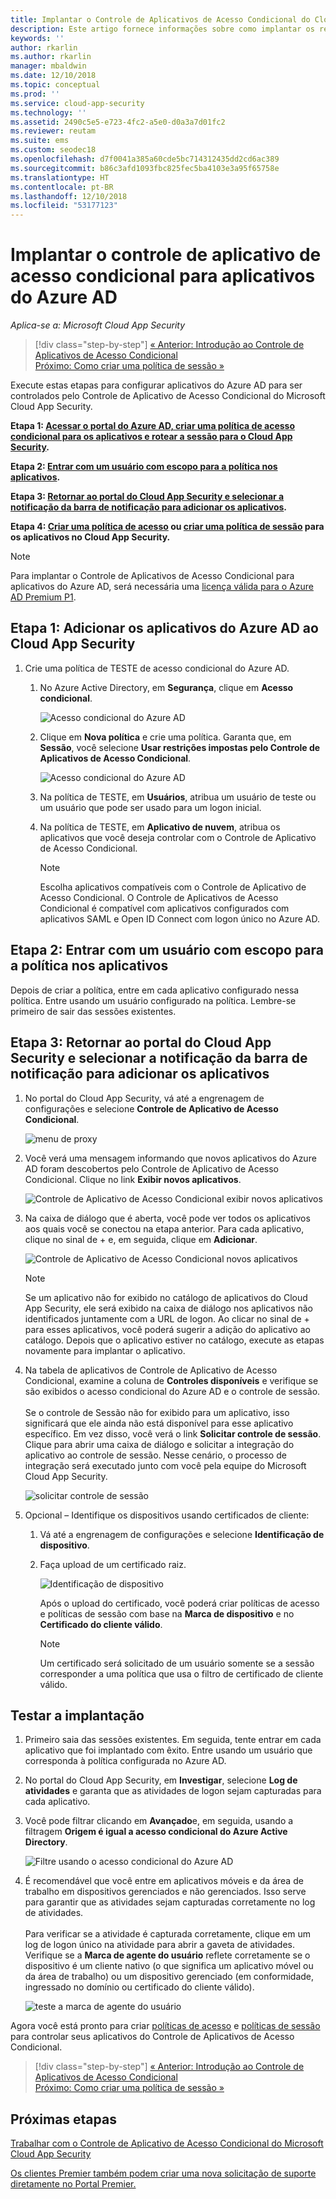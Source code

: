 ```yaml
---
title: Implantar o Controle de Aplicativos de Acesso Condicional do Cloud App Security em aplicativos do Azure AD
description: Este artigo fornece informações sobre como implantar os recursos de proxy reverso do Controle de Aplicativos de Acesso Condicional do Microsoft Cloud App Security para aplicativos do Azure AD.
keywords: ''
author: rkarlin
ms.author: rkarlin
manager: mbaldwin
ms.date: 12/10/2018
ms.topic: conceptual
ms.prod: ''
ms.service: cloud-app-security
ms.technology: ''
ms.assetid: 2490c5e5-e723-4fc2-a5e0-d0a3a7d01fc2
ms.reviewer: reutam
ms.suite: ems
ms.custom: seodec18
ms.openlocfilehash: d7f0041a385a60cde5bc714312435dd2cd6ac389
ms.sourcegitcommit: b86c3afd1093fbc825fec5ba4103e3a95f65758e
ms.translationtype: HT
ms.contentlocale: pt-BR
ms.lasthandoff: 12/10/2018
ms.locfileid: "53177123"
---
```

# <a name="deploy-conditional-access-app-control-for-azure-ad-apps"></a>Implantar o controle de aplicativo de acesso condicional para aplicativos do Azure AD

*Aplica-se a: Microsoft Cloud App Security*

>[!div class="step-by-step"]
[« Anterior: Introdução ao Controle de Aplicativos de Acesso Condicional](proxy-intro-aad.md)<br>
[Próximo: Como criar uma política de sessão »](session-policy-aad.md)


Execute estas etapas para configurar aplicativos do Azure AD para ser controlados pelo Controle de Aplicativo de Acesso Condicional do Microsoft Cloud App Security.

**Etapa 1: [Acessar o portal do Azure AD, criar uma política de acesso condicional para os aplicativos e rotear a sessão para o Cloud App Security](#add-azure-ad).**

**Etapa 2: [Entrar com um usuário com escopo para a política nos aplicativos](#sign-in-scoped).**

**Etapa 3: [Retornar ao portal do Cloud App Security e selecionar a notificação da barra de notificação para adicionar os aplicativos](#banner-notification).**

**Etapa 4: [Criar uma política de acesso](access-policy-aad.md) ou [criar uma política de sessão](session-policy-aad.md) para os aplicativos no Cloud App Security.**


> [!NOTE]
> Para implantar o Controle de Aplicativos de Acesso Condicional para aplicativos do Azure AD, será necessária uma [licença válida para o Azure AD Premium P1](https://docs.microsoft.com/azure/active-directory/license-users-groups).

## Etapa 1: Adicionar os aplicativos do Azure AD ao Cloud App Security <a name="add-azure-ad"></a>  

1. Crie uma política de TESTE de acesso condicional do Azure AD.

   1. No Azure Active Directory, em **Segurança**, clique em **Acesso condicional**.

      ![Acesso condicional do Azure AD](./media/aad-conditional-access.png)

   2. Clique em **Nova política** e crie uma política. Garanta que, em **Sessão**, você selecione **Usar restrições impostas pelo Controle de Aplicativos de Acesso Condicional**.

      ![Acesso condicional do Azure AD](./media/proxy-deploy-restrictions-aad.png)

   3. Na política de TESTE, em **Usuários**, atribua um usuário de teste ou um usuário que pode ser usado para um logon inicial.
    
   4. Na política de TESTE, em **Aplicativo de nuvem**, atribua os aplicativos que você deseja controlar com o Controle de Aplicativo de Acesso Condicional. 

      > [!NOTE]
      >Escolha aplicativos compatíveis com o Controle de Aplicativo de Acesso Condicional. O Controle de Aplicativos de Acesso Condicional é compatível com aplicativos configurados com aplicativos SAML e Open ID Connect com logon único no Azure AD. 

## Etapa 2: Entrar com um usuário com escopo para a política nos aplicativos <a name="sign-in-scoped"></a>

Depois de criar a política, entre em cada aplicativo configurado nessa política. Entre usando um usuário configurado na política. Lembre-se primeiro de sair das sessões existentes.

## Etapa 3: Retornar ao portal do Cloud App Security e selecionar a notificação da barra de notificação para adicionar os aplicativos <a name="banner-notification"></a>

1. No portal do Cloud App Security, vá até a engrenagem de configurações e selecione **Controle de Aplicativo de Acesso Condicional**. 
    
     ![menu de proxy](./media/proxy-menu.png)

2. Você verá uma mensagem informando que novos aplicativos do Azure AD foram descobertos pelo Controle de Aplicativo de Acesso Condicional. Clique no link **Exibir novos aplicativos**.

   ![Controle de Aplicativo de Acesso Condicional exibir novos aplicativos](./media/proxy-view-new-apps.png)

3. Na caixa de diálogo que é aberta, você pode ver todos os aplicativos aos quais você se conectou na etapa anterior. Para cada aplicativo, clique no sinal de + e, em seguida, clique em **Adicionar**.

   ![Controle de Aplicativo de Acesso Condicional novos aplicativos](./media/proxy-new-app.png)

   > [!NOTE]
   > Se um aplicativo não for exibido no catálogo de aplicativos do Cloud App Security, ele será exibido na caixa de diálogo nos aplicativos não identificados juntamente com a URL de logon. Ao clicar no sinal de + para esses aplicativos, você poderá sugerir a adição do aplicativo ao catálogo. Depois que o aplicativo estiver no catálogo, execute as etapas novamente para implantar o aplicativo. 

4. Na tabela de aplicativos de Controle de Aplicativo de Acesso Condicional, examine a coluna de **Controles disponíveis** e verifique se são exibidos o acesso condicional do Azure AD e o controle de sessão. <br></br>Se o controle de Sessão não for exibido para um aplicativo, isso significará que ele ainda não está disponível para esse aplicativo específico. Em vez disso, você verá o link **Solicitar controle de sessão**. Clique para abrir uma caixa de diálogo e solicitar a integração do aplicativo ao controle de sessão. Nesse cenário, o processo de integração será executado junto com você pela equipe do Microsoft Cloud App Security.
  
   ![solicitar controle de sessão](./media/proxy-view-new-apps.png)

5. Opcional – Identifique os dispositivos usando certificados de cliente:

   1. Vá até a engrenagem de configurações e selecione **Identificação de dispositivo**.

   2. Faça upload de um certificado raiz.

      ![Identificação de dispositivo](./media/device-identification.png)
 
      Após o upload do certificado, você poderá criar políticas de acesso e políticas de sessão com base na **Marca de dispositivo** e no **Certificado do cliente válido**.
 
      > [!NOTE]
      >Um certificado será solicitado de um usuário somente se a sessão corresponder a uma política que usa o filtro de certificado de cliente válido. 

## <a name="test-the-deployment"></a>Testar a implantação

1. Primeiro saia das sessões existentes. Em seguida, tente entrar em cada aplicativo que foi implantado com êxito. Entre usando um usuário que corresponda à política configurada no Azure AD. 

2. No portal do Cloud App Security, em **Investigar**, selecione **Log de atividades** e garanta que as atividades de logon sejam capturadas para cada aplicativo.

3. Você pode filtrar clicando em **Avançado**e, em seguida, usando a filtragem **Origem é igual a acesso condicional do Azure Active Directory**.

    ![Filtre usando o acesso condicional do Azure AD](./media/sso-logon.png)

4. É recomendável que você entre em aplicativos móveis e da área de trabalho em dispositivos gerenciados e não gerenciados. Isso serve para garantir que as atividades sejam capturadas corretamente no log de atividades.<br></br>
   Para verificar se a atividade é capturada corretamente, clique em um log de logon único na atividade para abrir a gaveta de atividades. Verifique se a **Marca de agente do usuário** reflete corretamente se o dispositivo é um cliente nativo (o que significa um aplicativo móvel ou da área de trabalho) ou um dispositivo gerenciado (em conformidade, ingressado no domínio ou certificado do cliente válido).
 
   ![teste a marca de agente do usuário](./media/domain-joined.png)


Agora você está pronto para criar [políticas de acesso](access-policy-aad.md) e [políticas de sessão](session-policy-aad.md) para controlar seus aplicativos do Controle de Aplicativos de Acesso Condicional.


>[!div class="step-by-step"]
[« Anterior: Introdução ao Controle de Aplicativos de Acesso Condicional](proxy-intro-aad.md)<br>
[Próximo: Como criar uma política de sessão »](session-policy-aad.md)


## <a name="next-steps"></a>Próximas etapas 
[Trabalhar com o Controle de Aplicativo de Acesso Condicional do Microsoft Cloud App Security](proxy-intro-aad.md)   

[Os clientes Premier também podem criar uma nova solicitação de suporte diretamente no Portal Premier.](https://premier.microsoft.com/)  
  